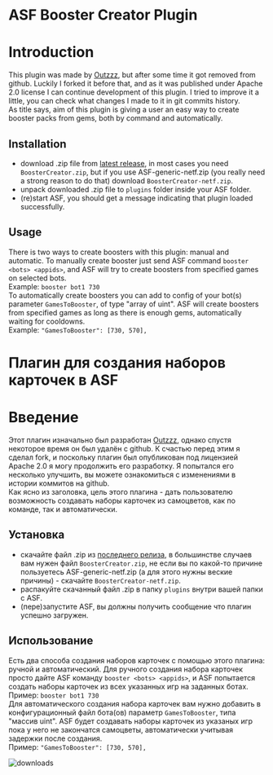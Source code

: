 # ASF Booster Creator Plugin

# Introduction
This plugin was made by [Outzzz](https://github.com/Outzzz), but after some time it got removed from github. Luckily I forked it before that, and as it was published under Apache 2.0 license I can continue development of this plugin. I tried to improve it a little, you can check what changes I made to it in git commits history.<br/>
As title says, aim of this plugin is giving a user an easy way to create booster packs from gems, both by command and automatically.

## Installation
- download .zip file from [latest release](https://github.com/Ryzhehvost/BoosterCreator/releases/latest), in most cases you need `BoosterCreator.zip`, but if you use ASF-generic-netf.zip (you really need a strong reason to do that) download `BoosterCreator-netf.zip`.
- unpack downloaded .zip file to `plugins` folder inside your ASF folder.
- (re)start ASF, you should get a message indicating that plugin loaded successfully. 

## Usage
There is two ways to create boosters with this plugin: manual and automatic.
To manually create booster just send ASF command `booster <bots> <appids>`, and ASF will try to create boosters from specified games on selected bots.<br/>
Example: `booster bot1 730`<br/>
To automatically create boosters you can add to config of your bot(s) parameter `GamesToBooster`, of type "array of uint". ASF will create boosters from specified games as long as there is enough gems, automatically waiting for cooldowns.<br/>
Example: `"GamesToBooster": [730, 570],`<br/>

# Плагин для создания наборов карточек в ASF

# Введение
Этот плагин изначально был разработан [Outzzz](https://github.com/Outzzz), однако спустя некоторое время он был удалён с github. 
К счастью перед этим я сделал fork, и поскольку плагин был опубликован под лицензией Apache 2.0 я могу продолжить его разработку. 
Я попытался его несколько улучшить, вы можете ознакомиться с изменениями в истории коммитов на github.<br/>
Как ясно из заголовка, цель этого плагина - дать пользователю возможность создавать наборы карточек из самоцветов, как по команде, так и автоматически.

## Установка
- скачайте файл .zip из [последнего релиза](https://github.com/Ryzhehvost/BoosterCreator/releases/latest), в большинстве случаев вам нужен файл `BoosterCreator.zip`, не если вы по какой-то причине пользуетесь ASF-generic-netf.zip (а для этого нужны веские причины) - скачайте `BoosterCreator-netf.zip`.
- распакуйте скачанный файл .zip в папку `plugins` внутри вашей папки с ASF.
- (пере)запустите ASF, вы должны получить сообщение что плагин успешно загружен. 

## Использование
Есть два способа создания наборов карточек с помощью этого плагина: ручной и автоматический.
Для ручного создания набора карточек просто дайте ASF команду `booster <bots> <appids>`, и ASF попытается создать наборы карточек из всех указанных игр на заданных ботах.<br/>
Пример: `booster bot1 730`<br/>
Для автоматического создания набора карточек вам нужно добавить в конфигурационный файл бота(ов) параметр `GamesToBooster`, типа "массив uint". ASF будет создавать наборы карточек из указаных игр пока у него не закончатся самоцветы, автоматически учитывая задержки после создания.<br/>
Пример: `"GamesToBooster": [730, 570],`<br/>

![downloads](https://img.shields.io/github/downloads/Ryzhehvost/BoosterCreator/total.svg?style=social)
